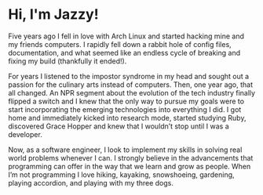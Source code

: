 # Hi, I'm Jazzy!

Five years ago I fell in love with Arch Linux and started hacking mine and my friends computers. I rapidly fell down a rabbit hole of config files, documentation, and what seemed like an endless cycle of breaking and fixing my build (thankfully it ended!).

For years I listened to the impostor syndrome in my head and sought out a passion for the culinary arts instead of computers. Then, one year ago, that all changed. An NPR segment about the evolution of the tech industry finally flipped a switch and I knew that the only way to pursue my goals were to start incorporating the emerging technologies into everything I did. I got home and immediately kicked into research mode, started studying Ruby, discovered Grace Hopper and knew that I wouldn’t stop until I was a developer.

Now, as a software engineer, I look to implement my skills in solving real world problems whenever I can. I strongly believe in the advancements that programming can offer in the way that we learn and grow as people. When I’m not programming I love hiking, kayaking, snowshoeing, gardening, playing accordion, and playing with my three dogs.
